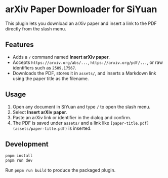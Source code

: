 # arXiv Paper Downloader for SiYuan

This plugin lets you download an arXiv paper and insert a link to the PDF directly from the slash menu.

## Features

- Adds a `/` command named **Insert arXiv paper**.
- Accepts `https://arxiv.org/abs/...`, `https://arxiv.org/pdf/...`, or raw identifiers such as `2509.17567`.
- Downloads the PDF, stores it in `assets/`, and inserts a Markdown link using the paper title as the filename.

## Usage

1. Open any document in SiYuan and type `/` to open the slash menu.
2. Select **Insert arXiv paper**.
3. Paste an arXiv link or identifier in the dialog and confirm.
4. The PDF is saved under `assets/` and a link like `[paper-title.pdf](assets/paper-title.pdf)` is inserted.

## Development

```bash
pnpm install
pnpm run dev
```

Run `pnpm run build` to produce the packaged plugin.
